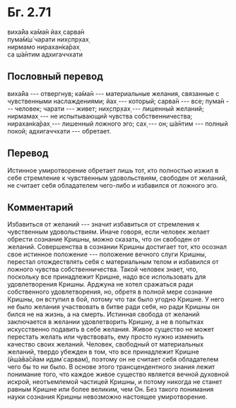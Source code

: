 # Бг. 2.71
виха̄йа ка̄ма̄н йах̣ сарва̄н<br/>
пума̄м̇ш́ чарати них̣спр̣хах̣<br/>
нирмамо нирахан̇ка̄рах̣<br/>
са ш́а̄нтим адхигаччхати
## Пословный перевод

виха̄йа --- отвергнув; ка̄ма̄н --- материальные желания, связанные с
чувственными наслаждениями; йах̣ --- который; сарва̄н --- все; пума̄н ---
человек; чарати --- живет; них̣спр̣хах̣ --- лишенный желаний; нирмамах̣ ---
не испытывающий чувства собственничества; нирахан̇ка̄рах̣ --- лишенный
ложного эго; сах̣ --- он; ш́а̄нтим --- полный покой; адхигаччхати ---
обретает.

## Перевод

Истинное умиротворение обретает лишь тот, кто полностью изжил в себе
стремление к чувственным удовольствиям, свободен от желаний, не считает
себя обладателем чего-либо и избавился от ложного эго.

## Комментарий

Избавиться от желаний --- значит избавиться от стремления к чувственным
удовольствиям. Иначе говоря, если человек желает обрести сознание
Кришны, можно сказать, что он свободен от желаний. Совершенства в
сознании Кришны достигает тот, кто осознал свое истинное положение ---
положение вечного слуги Кришны, перестал отождествлять себя с
материальным телом и избавился от ложного чувства собственничества.
Такой человек знает, что, поскольку все принадлежит Кришне, надо все
использовать для удовлетворения Кришны. Арджуна не хотел сражаться ради
собственного удовлетворения, но, обретя в полной мере сознание Кришны,
он вступил в бой, потому что так было угодно Кришне. У него не было
желания участвовать в битве ради себя, но ради Кришны он бился не на
жизнь, а на смерть. Истинная свобода от желаний заключается в желании
удовлетворить Кришну, а не в попытках искусственно подавить в себе
желания. Живое существо не может перестать желать или чувствовать, ему
просто нужно изменить качество своих желаний. Человек, свободный от
материальных желаний, твердо убежден в том, что все принадлежит Кришне
(ӣш́а̄ва̄сйам идам̇ сарвам), поэтому он не считает себя обладателем чего бы
то ни было. В основе этого трансцендентного знания лежит понимание того,
что каждое живое существо является вечной духовной искрой, неотъемлемой
частицей Кришны, и потому никогда не станет равным Кришне или более
великим, чем Он. Без такого понимания науки сознания Кришны невозможно
настоящее умиротворение.
